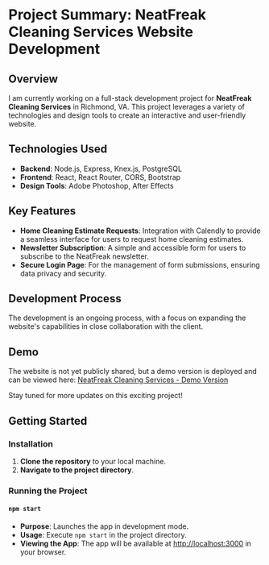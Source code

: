 # Project Summary: NeatFreak Cleaning Services Website Development

## Overview
I am currently working on a full-stack development project for **NeatFreak Cleaning Services** in Richmond, VA. This project leverages a variety of technologies and design tools to create an interactive and user-friendly website.

## Technologies Used
- **Backend**: Node.js, Express, Knex.js, PostgreSQL
- **Frontend**: React, React Router, CORS, Bootstrap
- **Design Tools**: Adobe Photoshop, After Effects

## Key Features
- **Home Cleaning Estimate Requests**: Integration with Calendly to provide a seamless interface for users to request home cleaning estimates.
- **Newsletter Subscription**: A simple and accessible form for users to subscribe to the NeatFreak newsletter.
- **Secure Login Page**: For the management of form submissions, ensuring data privacy and security.

## Development Process
The development is an ongoing process, with a focus on expanding the website's capabilities in close collaboration with the client.

## Demo
The website is not yet publicly shared, but a demo version is deployed and can be viewed here: 
[NeatFreak Cleaning Services - Demo Version](https://neatfreak-cleaning-services-front-end.onrender.com/)

Stay tuned for more updates on this exciting project!

## Getting Started

### Installation

1. **Clone the repository** to your local machine.
2. **Navigate to the project directory**.

### Running the Project

#### `npm start`

- **Purpose**: Launches the app in development mode.
- **Usage**: Execute `npm start` in the project directory.
- **Viewing the App**: The app will be available at [http://localhost:3000](http://localhost:3000) in your browser.
